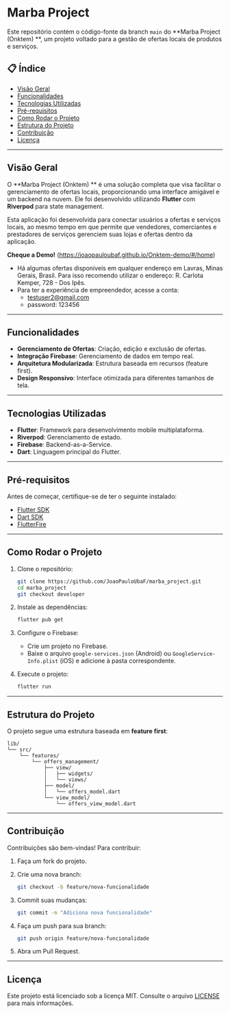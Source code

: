 
# Marba Project

Este repositório contém o código-fonte da branch `main` do **Marba Project (Onktem) **, um projeto voltado para a gestão de ofertas locais de produtos e serviços.

## 📋 Índice

- [Visão Geral](#visão-geral)
- [Funcionalidades](#funcionalidades)
- [Tecnologias Utilizadas](#tecnologias-utilizadas)
- [Pré-requisitos](#pré-requisitos)
- [Como Rodar o Projeto](#como-rodar-o-projeto)
- [Estrutura do Projeto](#estrutura-do-projeto)
- [Contribuição](#contribuição)
- [Licença](#licença)

---

## Visão Geral

O **Marba Project (Onktem) ** é uma solução completa que visa facilitar o gerenciamento de ofertas locais, proporcionando uma interface amigável e um backend na nuvem. Ele foi desenvolvido utilizando **Flutter** com **Riverpod** para state management.

Esta aplicação foi desenvolvida para conectar usuários a ofertas e serviços locais, ao mesmo tempo em que permite que vendedores, comerciantes e prestadores de serviços gerenciem suas lojas e ofertas dentro da aplicação.

**Cheque a Demo!**
(https://joaopauloubaf.github.io/Onktem-demo/#/home)
   - Há algumas ofertas disponíveis em qualquer endereço em Lavras, Minas Gerais, Brasil. Para isso recomendo utilizar o endereço: R. Carlota Kemper, 728 - Dos Ipês.
   - Para ter a experiência de empreendedor, acesse a conta:
      - testuser2@gmail.com
      - password: 123456


---

## Funcionalidades

- **Gerenciamento de Ofertas**: Criação, edição e exclusão de ofertas.
- **Integração Firebase**: Gerenciamento de dados em tempo real.
- **Arquitetura Modularizada**: Estrutura baseada em recursos (feature first).
- **Design Responsivo**: Interface otimizada para diferentes tamanhos de tela.

---

## Tecnologias Utilizadas

- **Flutter**: Framework para desenvolvimento mobile multiplataforma.
- **Riverpod**: Gerenciamento de estado.
- **Firebase**: Backend-as-a-Service.
- **Dart**: Linguagem principal do Flutter.

---

## Pré-requisitos

Antes de começar, certifique-se de ter o seguinte instalado:

- [Flutter SDK](https://docs.flutter.dev/get-started/install)
- [Dart SDK](https://dart.dev/get-dart)
- [FlutterFire](https://firebase.flutter.dev/)

---

## Como Rodar o Projeto

1. Clone o repositório:

   ```bash
   git clone https://github.com/JoaoPauloUbaF/marba_project.git
   cd marba_project
   git checkout developer
   ```

2. Instale as dependências:

   ```bash
   flutter pub get
   ```

3. Configure o Firebase:

   - Crie um projeto no Firebase.
   - Baixe o arquivo `google-services.json` (Android) ou `GoogleService-Info.plist` (iOS) e adicione à pasta correspondente.

4. Execute o projeto:

   ```bash
   flutter run
   ```

---

## Estrutura do Projeto

O projeto segue uma estrutura baseada em **feature first**:

```
lib/
└── src/
    └── features/
        └── offers_management/
            ├── view/
            │   ├── widgets/
            │   └── views/
            ├── model/
            │   └── offers_model.dart
            └── view_model/
                └── offers_view_model.dart
```

---

## Contribuição

Contribuições são bem-vindas! Para contribuir:

1. Faça um fork do projeto.
2. Crie uma nova branch:

   ```bash
   git checkout -b feature/nova-funcionalidade
   ```

3. Commit suas mudanças:

   ```bash
   git commit -m "Adiciona nova funcionalidade"
   ```

4. Faça um push para sua branch:

   ```bash
   git push origin feature/nova-funcionalidade
   ```

5. Abra um Pull Request.

---

## Licença

Este projeto está licenciado sob a licença MIT. Consulte o arquivo [LICENSE](LICENSE) para mais informações.
